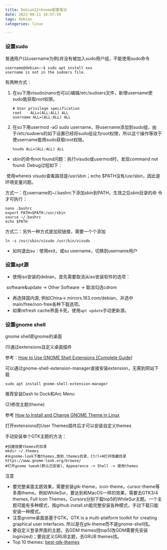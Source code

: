 ```yaml
---
title: Debian12+Gnome配置笔记
date: 2023-08-11 10:57:59
tags: debian
categories: linux

---
```




### 设置sudo
普通用户(以username为例)并没有被加入sudo用户组，不能使用sudo命令

```
username@debian:~$ sudo apt install xxx
username is not in the sudoers file.
```

有两种方式：

1. 在su下用visudo(nano也可以)编辑/etc/sudoers文件，新增username使sudo能获取root权限。

   ```
   # User privilege specification
   root    ALL=(ALL:ALL) ALL
   username ALL=(ALL:ALL) ALL
   ```

2. 在su下用usermod -aG sudo username，将username添加到sudo组，由于/etc/sudoers的如下设置已经将sudo组设为root权限，所以这个操作等效于使username能用sudo获取root权限。

   ```
   %sudo ALL=(ALL:ALL) ALL
   ```

- sbin的命令not found问题：执行visudo或usermod时，发现command not found. Debug过程如下：

​		使用whereis visudo查看路径是/usr/sbin；echo $PATH没有/usr/sbin，因此是环境变量问题。

   方式一：在username的~/.bashrc下添加sbin到PATH，生效之后sbin目录的命    令才可执行：

   ```
   nano .bashrc
   export PATH=$PATH:/usr/sbin
   source ~/.bashrc
   echo $PATH
   ```

   方式二：另外一种方式是加软链接，需要一个个添加

   ```
   ln -s /usr/sbin/visudo /usr/bin/visudo
   ```

- 如何退出su：使用exit，或su username，切换到username用户

### 设置apt源

- 使用iso安装的debian，首先需要取消从iso安装软件的选项：

​		software&update -> Other Software -> 取消勾选cdrom

- 再选择国内源, 例如China-> mirrors.163.com/debian，并选中main/free/non-free各种下载选项。
- 如果refresh cache界面卡死，使用`apt update`手动更新源。

### 设置gnome shell

gnome shell即gnome的桌面

(1)通过extensions自定义桌面插件

参考：[How to Use GNOME Shell Extensions [Complete Guide]](https://itsfoss.com/gnome-shell-extensions/#:~:text=Installing%20GNOME%20Shell%20Extensions%201%20Use%20gnome-shell-extensions%20package,3%20Install%20GNOME%20Shell%20Extensions%20manually.%20See%20More.)

可以通过gnome-shell-extension-manager直接安装extension，无需到网站下载

```
sudo apt install gnome-shell-extension-manager
```

推荐安装Dash to Dock和Arc Menu

(2)修改主题(theme)

参考 [How to Install and Change GNOME Theme in Linux](https://itsfoss.com/install-switch-themes-gnome-shell/)

打开extensions的User Themes插件后才可以安装自定义themes

手动安装单个GTK主题的方法：

```
#创建放置themes的目录
mkdir ~/.themes
#从gnome-look下载themes,放到.themes目录，Ctrl+H打开隐藏目录
https://www.gnome-look.org/browse/
#打开gnome tweak(默认已安装)，Appearance -> Shell -> 使用themes
```

注意

- 要完整桌面主题效果，需要安装gtk-theme，icon-theme，cursor-theme等多类theme。例如WhileSur，要达到和MacOS一样的效果，需要去GTK3/4 themes, Full Icon Themes，Cursors分别下载top5的WhileSur主题。一个主题可能有多种模式，按github install.sh能完整安装各种模式，手动下载只能安装一种模式。
- 注意gnome桌面是基于GTK，GTK is a multi-platform toolkit for creating graphical user interfaces. 所以是在gtk-theme而不是gnome-shell找。
- 要自定义登录界面的主题，去GDM themes找top5(改GDM需要先安装loginized)；要自定义GRUB主题，去GRUB themes找。
- Top 10 themes: [best-gtk-themes](https://itsfoss.com/best-gtk-themes/)
